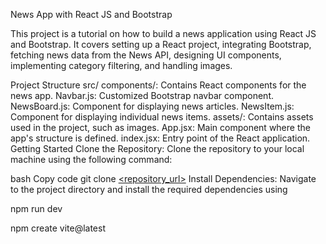 News App with React JS and Bootstrap

This project is a tutorial on how to build a news application using React JS and Bootstrap. It covers setting up a React project, integrating Bootstrap, fetching news data from the News API, designing UI components, implementing category filtering, and handling images.

Project Structure
src/
components/: Contains React components for the news app.
Navbar.js: Customized Bootstrap navbar component.
NewsBoard.js: Component for displaying news articles.
NewsItem.js: Component for displaying individual news items.
assets/: Contains assets used in the project, such as images.
App.jsx: Main component where the app's structure is defined.
index.jsx: Entry point of the React application.
Getting Started
Clone the Repository: Clone the repository to your local machine using the following command:

bash
Copy code
git clone [<repository_url>](https://github.com/amansaini16/news_app.git)
Install Dependencies: Navigate to the project directory and install the required dependencies using 

npm run dev


npm create vite@latest
